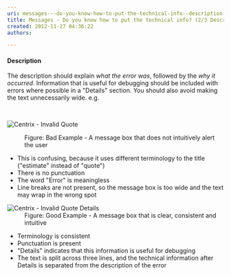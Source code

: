 ```yaml
---
uri: messages---do-you-know-how-to-put-the-technical-info--description
title: Messages - Do you know how to put the technical info? (2/3 Description)
created: 2012-11-27 04:36:22
authors:

---
```





<span class='intro'> <h4>Description</h4>
<div>The description should explain <em>what the error was</em>, followed by the <em>why it occurred</em>. Information that is useful for debugging should be included with errors where possible in a &quot;Details&quot; section. You should also avoid making the text unnecessarily wide. e.g.</div> </span>

​<dl class="badImage"><dt><img alt="Centrix - Invalid Quote" src="http&#58;//www.ssw.com.au/ssw/Standards/Rules/Images/BadMessageBox.gif" /></dt>
<dd>Figure&#58; Bad Example - A message box that does not intuitively alert the user</dd></dl>
<ul><li>This is confusing, because it uses different terminology to the title (&quot;estimate&quot; instead of &quot;quote&quot;)</li>
<li>There is no punctuation</li>
<li>The word &quot;Error&quot; is meaningless</li>
<li>Line breaks are not present, so the message box is too wide and the text may wrap in the wrong spot</li></ul>
<dl class="goodImage"><dt><img alt="Centrix - Invalid Quote Details" src="http&#58;//www.ssw.com.au/ssw/Standards/Rules/Images/GoodMessageBox.gif" /></dt>
<dd>Figure&#58; Good Example - A message box that is clear, consistent and intuitive</dd></dl>
<ul><li>Terminology is consistent</li>
<li>Punctuation is present</li>
<li>&quot;Details&quot; indicates that this information is useful for debugging</li>
<li>The text is split across three lines, and the technical information after Details is separated from the description of the error</li></ul>




